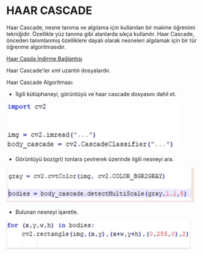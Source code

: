 
# HAAR CASCADE 

Haar Cascade, nesne tanıma ve algılama için kullanılan bir makine öğrenimi tekniğidir. Özellikle yüz tanıma gibi alanlarda sıkça kullanılır. Haar Cascade, önceden tanımlanmış özelliklere dayalı olarak nesneleri algılamak için bir tür öğrenme algoritmasıdır.


[Haar Casda İndirme Bağlantısı](https://github.com/opencv/opencv/tree/master/data/haarcascades)

Haar Cascade'ler xml uzantılı dosyalardır.

Haar Cascade Algoritması:

- İlgili kütüphaneyi, görüntüyü ve haar cascade dosyasını dahil et.

![](image.png)

- Görüntüyü boz(gri) tonlara çevirerek üzerinde ilgili nesneyi ara.

![](image-1.png)

- Bulunan nesneyi işaretle.

![](image-2.png)

